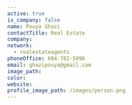 ```yaml
---
active: true
is_company: false
name: Pouya Ghazi
contactTitle: Real Estate
company:
network:
  - realestateagents
phoneOffice: 604-782-5896
email: ghazipouya@gmail.com
image_path:
color:
website:
profile_image_path: /images/person.png
---
```

